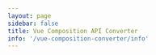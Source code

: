 ```yaml
---
layout: page
sidebar: false
title: Vue Composition API Converter
info: '/vue-composition-converter/info'
---
```

<ClientOnly>
  <VueCompositionConverter/>
</ClientOnly>
